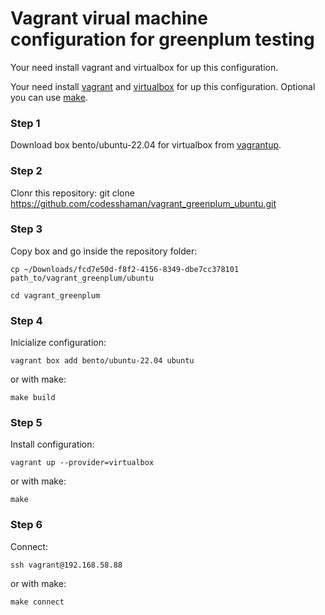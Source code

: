 # Vagrant virual machine configuration for greenplum testing

Your need install vagrant and virtualbox for up this configuration.

Your need install [vagrant](https://github.com/hashicorp/vagrant-installers/releases/tag/v2.3.4.dev%2Bmain "vagrant") and  [virtualbox](https://www.virtualbox.org/ "virtualbox") for up this configuration. Optional you can use [make](https://www.gnu.org/software/make/ "make").

### Step 1

Download box bento/ubuntu-22.04 for virtualbox from [vagrantup](https://app.vagrantup.com/bento/boxes/ubuntu-22.04 "vagrantup").

### Step 2

Clonr this repository: git clone https://github.com/codesshaman/vagrant_greenplum_ubuntu.git

### Step 3

Copy box and go inside the repository folder:

``cp ~/Downloads/fcd7e50d-f8f2-4156-8349-dbe7cc378101 path_to/vagrant_greenplum/ubuntu``

``cd vagrant_greenplum``

### Step 4

Inicialize configuration:

``vagrant box add bento/ubuntu-22.04 ubuntu``

or with make:

``make build``

### Step 5

Install configuration:

``vagrant up --provider=virtualbox``

or with make:

``make``

### Step 6

Connect:

``ssh vagrant@192.168.58.88``

or with make:

``make connect``
